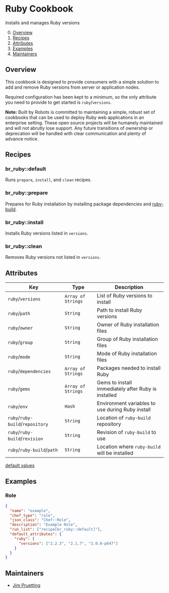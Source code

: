 # Ruby Cookbook

Installs and manages Ruby versions

0. [Overview](#overview)
0. [Recipes](#recipes)
0. [Attributes](#attributes)
0. [Examples](#examples)
0. [Maintainers](#maintainers)

## Overview

This cookbook is designed to provide consumers with a simple solution to add and remove Ruby versions from server or application nodes.

Required configuration has been kept to a minimum, so the only attribute you need to provide to get started is `ruby`/`versions`.

**Note:** Built by Robots is committed to maintaining a simple, robust set of cookbooks that can be used to deploy Ruby web applications in an enterprise setting. These open source projects will be humanely maintained and will not abrutly lose support. Any future transitions of ownership or deprecation will be handled with clear communication and plenty of advance notice.

## Recipes

### br_ruby::default

Runs `prepare`, `install`, and `clean` recipes.

### br_ruby::prepare

Prepares for Ruby installation by installing package dependencies and [ruby-build][ruby-build].

### br_ruby::install

Installs Ruby versions listed in `versions`.

### br_ruby::clean

Removes Ruby versions not listed in `versions`.

## Attributes

| Key | Type | Description |
|-----|------|-------------|
| `ruby`/`versions` | `Array of Strings` | List of Ruby versions to install |
| `ruby`/`path` | `String` | Path to install Ruby versions |
| `ruby`/`owner` | `String` | Owner of Ruby installation files |
| `ruby`/`group` | `String` | Group of Ruby installation files |
| `ruby`/`mode` | `String` | Mode of Ruby installation files |
| `ruby`/`dependencies` | `Array of Strings` | Packages needed to install Ruby |
| `ruby`/`gems` | `Array of Strings` | Gems to install immediately after Ruby is installed |
| `ruby`/`env` | `Hash` | Environment variables to use during Ruby install |
| `ruby`/`ruby-build`/`repository` | `String` | Location of `ruby-build` repository  |
| `ruby`/`ruby-build`/`revision` | `String` | Revision of `ruby-build` to use |
| `ruby`/`ruby-build`/`path` | `String` | Location where `ruby-build` will be installed |

[default values](attributes/default.rb)

## Examples

### Role

```json
{
  "name": "example",
  "chef_type": "role",
  "json_class": "Chef::Role",
  "description": "Example Role",
  "run_list": ["recipe[br_ruby::default]"],
  "default_attributes": {
    "ruby": {
      "versions": ["2.2.3", "2.1.7", "2.0.0-p647"]
    }
  }
}
```

## Maintainers

* [Jim Pruetting](https://github.com/jpruetting)

[ruby-build]: https://github.com/sstephenson/ruby-build
